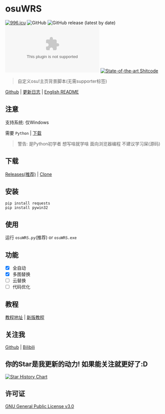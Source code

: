 # osuWRS

[![996.icu](https://img.shields.io/badge/link-996.icu-red.svg)](https://996.icu)
![GitHub](https://img.shields.io/github/license/windla/osuwrs)
![GitHub release (latest by date)](https://img.shields.io/github/v/release/windla/osuwrs)
![GitHub file size in bytes](https://img.shields.io/github/size/Windla/osuWRS/osuWRS.exe)
[![State-of-the-art Shitcode](https://img.shields.io/static/v1?label=State-of-the-art&message=Shitcode&color=7B5804)](https://github.com/trekhleb/state-of-the-art-shitcode)

> 自定义osu!主页背景脚本(无需supporter标签)

[Github](https://github.com/Windla/osuWRS) | [更新日志](https://github.com/Windla/osuWRS/releases) | [English README](https://github.com/Windla/osuWRS/blob/master/README.en-US.md)

## 注意

支持系统: 仅Windows

需要 `Python` | [下载](https://www.python.org/downloads/)

> 警告: 是Python初学者 想写啥就学啥 面向浏览器编程 不建议学习屎(源码)

## 下载
[Releases(推荐)](https://github.com/Windla/osuWRS/releases) | [Clone](https://github.com/Windla/osuWRS/archive/refs/heads/master.zip)

## 安装

```
pip install requests
pip install pywin32
```

## 使用

运行 `osuWRS.py`(推荐) or `osuWRS.exe`

## 功能

- [x] 全自动
- [x] 多图替换
- [ ] 云替换
- [ ] 代码优化

## 教程

[教程地址](https://www.bilibili.com/video/BV1eq4y1g7sT/) | [新版教程](https://www.bilibili.com/video/BV1o8411s7Bf/)

## 关注我
[Github](https://github.com/Windla) | [Bilibili](https://space.bilibili.com/358002685)

## 你的Star是我更新的动力! 如果能关注就更好了:D
[![Star History Chart](https://api.star-history.com/svg?repos=Windla/osuWRS&type=Date)](https://star-history.com/#Windla/osuWRS&Date)

## 许可证

[GNU General Public License v3.0](https://github.com/Windla/osuWRS/blob/master/LICENSE)
